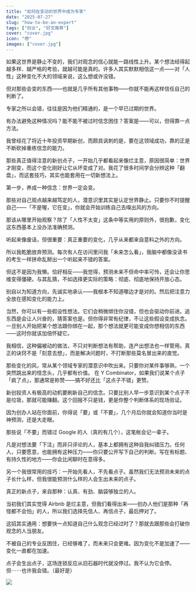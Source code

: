 ```yaml
---
title: "如何在变动的世界中成为专家"
date: "2025-07-27"
slug: "how-to-be-an-expert"
tags: ["创业", "好文推荐"]
cover: "cover.jpg"
icon: "😎"
images: ["cover.jpg"]
---
```

如果这世界是静止不变的，我们对观念的信心就能一路线性上升。某个想法经得起越多样、越严格的考验，就越可能是真的。许多人其实默默相信这一点——对「人性」这种变化不大的领域来说，这么想或许没错。



但对那些会变的东西——也就是几乎所有其他事物——你就不能再这样信任自己的判断了。



专家之所以会错，往往是因为他们精通的，是一个早已过期的世界。



有办法避免这种情况吗？能不能不被过时信念困住？答案是——可以，但得靠一点方法。



我曾经花了将近十年投资早期新创，而颇具讽刺的是，要在这领域成功，靠的正是不断砍掉重练信念的能力。



那些真正值得注意的新创点子，一开始几乎都看起来像烂主意，原因很简单：世界才刚变，而这个变化刚好让它从坏变成了对。我花了很多时间学会分辨这种「翻盘」，而这套技巧，其实也能套用在一切新想法上。



第一步，养成一种信念：世界一定会变。



那些对自己观点越来越笃定的人，潜意识里其实是认定世界静止。只要你不时提醒自己——「不是喔，它在变」，你就会开始训练自己去嗅出风的方向。



那该从哪里开始观察？除了「人性不太变」这条中等实用的原则外，很抱歉，变化这东西基本上没办法准确预测。



听起来像废话，但很重要：真正重要的变化，几乎从来都来自意料之外的方向。



所以我乾脆放弃预测。每次有人在访问里问我「未来怎么看」，我脑中都像没读书的考生一样拼命乱掰出一个听起来不错的答案。



但这不是因为我懒。恰好相反——我觉得，预测未来不但命中率可怜，还会让你思维变得僵硬。与其乱猜，不如选择更实际的策略：彻底、彻底地保持开放心态。



别自以为知道方向，先诚实地承认——我根本不知道哪边才是对的。然后把注意力全放在感知变化的能力上。



当然，你可以有一些假设性想法。它们会稍微绑住你没错，但也会驱动你前进。追东西是会让人兴奋的，猜答案也是。但你得非常有纪律，不让这些假设变成执念。
一旦别人开始把某个想法跟你绑在一起，那个想法就更可能变成你想相信的东西——这时你就该加倍怀疑它。



我相信，这种偏被动的做法，不只对判断想法有帮助，连产出想法也一样管用。真正的诀窍不是「刻意去想」，而是解决问题时，不打断那些莫名冒出来的直觉。



那些变化的风，常从某个领域专家的潜意识中吹出来。只要你对某件事够熟，一个突然跳出来的怪念头，几乎都有价值。
在 Y Combinator，如果我们说某个点子「疯了点」，那通常是称赞——搞不好还比「这点子不错」更赞。



新创投资人有极高的动机要刷新自己的信念。只要比别人早一步意识到某个点子不是垃圾，那就可能赚翻。这个回报不只是钱，更是你整个判断体系的现场验证。



因为创办人站在你面前，你得说「要」或「不要」，几个月后你就会知道你当时是神预测，还是大走眼。



那些说「不要」而错过 Google 的人（真的有几个），这笔帐会记一辈子。



凡是对想法要「下注」而非只评论的人，基本上都拥有这种自我纠错压力。任何人，只要愿意，也能拥有这种压力——你只要公开写下自己的判断。写在有标题、有持久性的地方——你会比闲聊时在意得多。



另一个我很常用的技巧：一开始先看人，不先看点子。虽然我们无法预测未来的点子长什么样，但我很能预测什么样的人会生出未来的点子。



真正的新点子，来自那种：认真、有劲、脑袋够独立的人。



当初我们其实觉得 Airbnb 是烂主意，但我们看得出来——创办人他们是那种「再怪都不会怕」的人，所以我们选择先信人、再信点子，最后押对了。



这招其实通用：想要快一点知道自己什么观念已经过时了？那就去跟那些会打破你观念的人当朋友。



不被自己的专业反困住，已经够难了，而未来只会更难。因为变化不是加速了——变化一直都在加速。



点子会生出点子，这场连锁反应从旧石器时代就没停过。我不认为它会停。
但⋯⋯也许我会错。（最好是）




![](https://prod-files-secure.s3.us-west-2.amazonaws.com/112d0858-5090-4d34-a606-b75eb8d65fd2/46476355-9cf3-4e99-9b7a-3531bc426380/1000202064.png?X-Amz-Algorithm=AWS4-HMAC-SHA256&X-Amz-Content-Sha256=UNSIGNED-PAYLOAD&X-Amz-Credential=ASIAZI2LB466U7YZ6CUM%2F20251025%2Fus-west-2%2Fs3%2Faws4_request&X-Amz-Date=20251025T203232Z&X-Amz-Expires=3600&X-Amz-Security-Token=IQoJb3JpZ2luX2VjEMH%2F%2F%2F%2F%2F%2F%2F%2F%2F%2FwEaCXVzLXdlc3QtMiJIMEYCIQCx8H0vyuTKNq9kpoDAug%2F56wTW4sNRQbTwiYOEQQrZXQIhALAluL%2F0XGF9a%2BTTLKTwTBCdymIz6v9dGGfol0Nj%2FsFfKv8DCHoQABoMNjM3NDIzMTgzODA1IgzQDYNBWPY1ofSjEYwq3ANZCGSYALk%2BqeigFMmhOqYC0hbt3tqaHEkjzSuprtRF11FXtus1IqE1tQiqPoJ%2FdgFYJ7Eue0C0hf17K%2BqM4g3%2FlM%2B11x2v84fWlQB7hMe%2BWCoLfN%2FIU9%2Fe%2F%2BK5A3Q8G3G73pbEupSZGBH%2BB74yOmlUV4OlmU3nzlnOdCY4rABrtVxtvPJ%2Fvp66inC20jYKTxdN5Vn3YUqfkGpQF%2FGhdS0a88Tzk1VdNwDOuQO6vXLbB2Q66HBcoyIaEd%2BYE5ZfmrXfYxU4H%2BejO2uFfjZpFzVWA%2Bm%2B3JytiZ1d%2Figi4eFSgoxO6OP4pdykYqrgBo2RGFOXnJsPnkSJzGDAzjJMiNxblQMOp9GbkJWVnzTv50XA3KxQ00yVsNwtV24YcjixcwGQKZuVk9e9QoaGwv8jjO2IBgP5OSfordzlM%2FCt6PeByhgojrm65N4MGifxyHHm5jrf%2BKDpVOqcoAUL7cy7cQx1%2Bl93a1aiAg%2BLAGUFkrgKr%2FUVcgI%2BnfYX5%2FaNOvxJwpNfRoDOhXFLgk0XcEKVt%2F8lx1r4rebG6hDL3GurCz24cH1LK2Uh83effefAMzUjnS2THzkPgJkLH416c83nbfBIRIlF0ZMCvYjvd7u4y%2FFQhGwZgB%2BDekqnyINqBTD79%2FPHBjqkARquakWkDoFHB7AsiU9LV8hYuZG4E3X0SywlFyaGNvjwRPZWZgZbnCMApB%2B%2FXVslFk%2FchUeSL%2FQoh%2B%2FPGf6jaQAhKLw9Ogy28%2BsOcBdM%2BhgLP%2B9S0f5kDMIJkZSGX9LOXXZWfw7pCptvCuPbsjqcKozMvx8RiyMYUeIcO8IkxPNWLX%2FvDuAHie7vVHdkPXdMfikLYftPM04%2BkZETcoFAgb183vCk&X-Amz-Signature=aa15bd6498cd4d1e7043c198c652ec3a308ff278540dd2ed99ddc995b5b7c4c1&X-Amz-SignedHeaders=host&x-amz-checksum-mode=ENABLED&x-id=GetObject)

